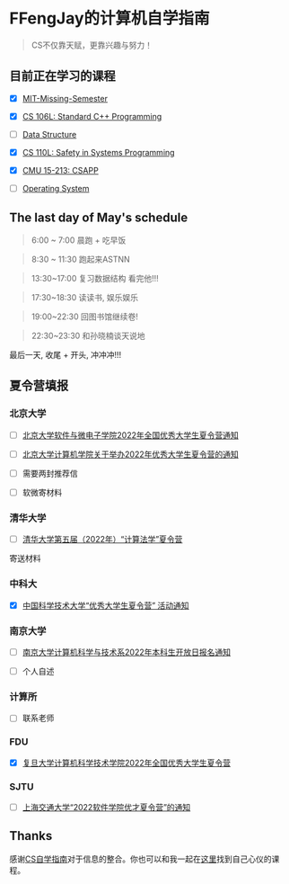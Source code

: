 # FFengJay的计算机自学指南

> CS不仅靠天赋，更靠兴趣与努力！

## 目前正在学习的课程

- [x] [MIT-Missing-Semester](https://missing.csail.mit.edu/)

- [x] [CS 106L: Standard C++ Programming](http://web.stanford.edu/class/cs106l/)

- [ ] [Data Structure](https://github.com/yingxiangyu/data_structure)

- [x] [CS 110L: Safety in Systems Programming](https://reberhardt.com/cs110l/spring-2020/)

- [x] [CMU 15-213: CSAPP](http://csapp.cs.cmu.edu/)

- [ ] [Operating System](https://www.bilibili.com/video/BV1Cm4y1d7Ur?spm_id_from=333.999.0.0)

<!-- - [ ] [Computer Architecture AQA](https://www.ituring.com.cn/book/2632)  -->



## The last day of May's schedule

> 6:00 ~ 7:00 晨跑 + 吃早饭

> 8:30 ~ 11:30 跑起来ASTNN

> 13:30~17:00 复习数据结构 看完他!!!

> 17:30~18:30 读读书, 娱乐娱乐

> 19:00~22:30 回图书馆继续卷!

> 22:30~23:30 和孙晓楠谈天说地

最后一天, 收尾 + 开头, 冲冲冲!!!

<!-- 总结: 上午刷leetcode, 下午复习和写写代码, 然后就读书跑步休息一下, 晚上回去继续看看专业课.  -->

## 夏令营填报

### 北京大学

- [ ] [北京大学软件与微电子学院2022年全国优秀大学生夏令营通知](http://www.ss.pku.edu.cn/index.php/admission/admnotice/4334-2022年北京大学软件与微电子学院优秀大学生夏令营通知)

- [ ] [北京大学计算机学院关于举办2022年优秀大学生夏令营的通知](https://cs.pku.edu.cn/info/1023/3442.htm)

- [ ] 需要两封推荐信

- [ ] 软微寄材料

### 清华大学

- [ ]  [清华大学第五届（2022年）“计算法学”夏令营](https://www.law.tsinghua.edu.cn/info/1135/13185.htm)

寄送材料

### 中科大

- [x] [中国科学技术大学“优秀大学生夏令营” 活动通知](https://mp.weixin.qq.com/s?__biz=MzA5OTQ4MzAzMg==&mid=2650083353&idx=1&sn=1db1bed8ee834f726a53e97acd64ce4c)

### 南京大学

- [ ] [南京大学计算机科学与技术系2022年本科生开放日报名通知](https://cs.nju.edu.cn/b0/eb/c1654a569579/page.htm)

- [ ] 个人自述

### 计算所

- [ ] 联系老师

### FDU

- [x] [复旦大学计算机科学技术学院2022年全国优秀大学生夏令营](https://cs.fudan.edu.cn/bf/99/c24257a442265/page.htm)

### SJTU

- [ ] [上海交通大学“2022软件学院优才夏令营”的通知](http://www.se.sjtu.edu.cn/notice/noticedetail.aspx?id=21216)

## Thanks

感谢[CS自学指南](https://github.com/PKUFlyingPig/cs-self-learning)对于信息的整合。你也可以和我一起在[这里](https://csdiy.wiki/)找到自己心仪的课程。


